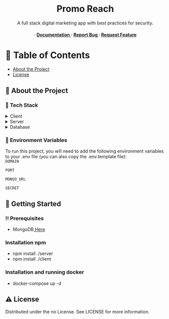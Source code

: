 <div align='center'>

<h1>Promo Reach</h1>
<p>A full stack digital marketing app with best practices for security.</p>

<h4> <span> · </span> <a href="https://github.com/Chall-T/promo-reach/blob/master/README.md"> Documentation </a> <span> · </span> <a href="https://github.com/Chall-T/promo-reach/issues"> Report Bug </a> <span> · </span> <a href="https://github.com/Chall-T/promo-reach/issues"> Request Feature </a> </h4>


</div>

# :notebook_with_decorative_cover: Table of Contents

- [About the Project](#star2-about-the-project)
- [License](#warning-license)


## :star2: About the Project
### :space_invader: Tech Stack
<details> <summary>Client</summary> <ul>
<li><a href="">React</a></li>
<li><a href="https://redux.js.org/">Redux</a></li>
<li><a href="https://mui.com/material-ui/">Mui material</a></li>
</ul> </details>
<details> <summary>Server</summary> <ul>
<li><a href="https://expressjs.com/">expressjs</a></li>
<li><a href="https://nodejs.org/en">Nodejs</a></li>
</ul> </details>
<details> <summary>Database</summary> <ul>
<li><a href="https://www.mongodb.com/">mongoDB</a></li>
</ul> </details>

### :key: Environment Variables
To run this project, you will need to add the following environment variables to your .env file
(you can also copy the .env.template file):<br/>
`DOMAIN`

`PORT`

`MONGO_URL`

`SECRET`



## :toolbox: Getting Started

### :bangbang: Prerequisites

- MongoDB<a href="https://www.mongodb.com/"> Here</a>

### Installation npm

- npm install ./server
- npm install ./client
  
### Installation and running docker

- docker-compose up -d

## :warning: License

Distributed under the no License. See LICENSE for more information.
